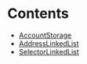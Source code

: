 

# Contents
- [AccountStorage](AccountStorage.sol/library.AccountStorage.md)
- [AddressLinkedList](AddressLinkedList.sol/library.AddressLinkedList.md)
- [SelectorLinkedList](SelectorLinkedList.sol/library.SelectorLinkedList.md)

